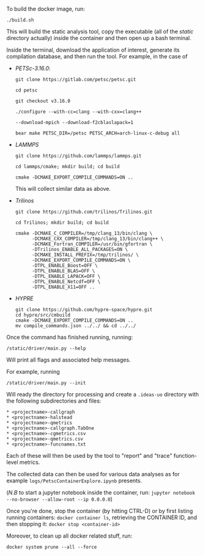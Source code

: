 To build the docker image, run: 
```
./build.sh
```
This will build the static analysis tool, copy the executable (all of the *static* directory actually) inside the container and then open up a bash terminal. 

Inside the terminal, download the application of interest, generate its 
compilation database, and then run the tool. For example, in the case of 

- *PETSc-3.16.0*: 
    ```
    git clone https://gitlab.com/petsc/petsc.git

    cd petsc

    git checkout v3.16.0

    ./configure --with-cc=clang --with-cxx=clang++ 

    --download-mpich --download-f2cblaslapack=1

    bear make PETSC_DIR=/petsc PETSC_ARCH=arch-linux-c-debug all
    ```
     
- *LAMMPS*
    ```
    git clone https://github.com/lammps/lammps.git

    cd lammps/cmake; mkdir build; cd build 

    cmake -DCMAKE_EXPORT_COMPILE_COMMANDS=ON .. 
    ```

    This will collect similar data as above.

- *Trilinos* 
   ```
   git clone https://github.com/trilinos/Trilinos.git  

   cd Trilinos; mkdir build; cd build 

   cmake -DCMAKE_C_COMPILER=/tmp/clang_13/bin/clang \ 
         -DCMAKE_CXX_COMPILER=/tmp/clang_13/bin/clang++ \ 
         -DCMAKE_Fortran_COMPILER=/usr/bin/gfortran \ 
         -DTrilinos_ENABLE_ALL_PACKAGES=ON \ 
         -DCMAKE_INSTALL_PREFIX=/tmp/trilinos/ \ 
         -DCMAKE_EXPORT_COMPILE_COMMANDS=ON \ 
         -DTPL_ENABLE_Boost=OFF \ 
         -DTPL_ENABLE_BLAS=OFF \ 
         -DTPL_ENABLE_LAPACK=OFF \ 
         -DTPL_ENABLE_Netcdf=OFF \ 
         -DTPL_ENABLE_X11=OFF ..
   ```

- *HYPRE*
  ```
  git clone https://github.com/hypre-space/hypre.git  
  cd hypre/src/cmbuild 
  cmake -DCMAKE_EXPORT_COMPILE_COMMANDS=ON ..
  mv compile_commands.json ../../ && cd ../../
  ```

Once the command has finished running, running: 
``` 
/static/driver/main.py --help
```
Will print all flags and associated help messages. 

For example, running 
```
/static/driver/main.py --init 
```

Will ready the directory for processing and create a `.ideas-uo` directory with the following subdirectories and files: 

    * <projectname>-callgraph 
    * <projectname>-halstead 
    * <projectname>-qmetrics 
    * <projectname>-callgraph.TabOne 
    * <projectname>-cgmetrics.csv 
    * <projectname>-qmetrics.csv 
    * <projectname>-funcnames.txt 

Each of these will then be used by the tool to "report" and "trace" function-level metrics.

The collected data can then be used for various data analyses 
as for example `logs/PetscContainerExplore.ipynb` presents.

(*N.B* to start a jupyter notebook inside the container, 
run: `jupyter notebook --no-browser --allow-root --ip 0.0.0.0`)


Once you're done, stop the container (by hitting CTRL-D) or 
by first listing running containers: `docker container ls`, retrieving 
the CONTAINER ID, and then stopping it: `docker stop <container-id>` 

Moreover, to clean up all docker related stuff, run: 
``` 
docker system prune --all --force
```